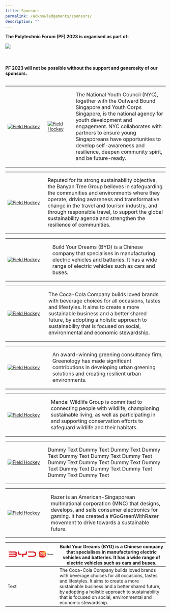 ```yaml
---
title: Sponsors
permalink: /acknowledgements/sponsors/
description: ""
---
```

**The Polytechnic Forum (PF) 2023 is organised as part of:**

<a href="https://www.moe.gov.sg/news/press-releases/20230530-lee-kuan-yew-centennial-fund-launched-to-support-about-2000-students-annually-through-scholarships-and-programmes"><img style="float: left; width: 20%; margin-right: 1%; margin-bottom: 0.5em;" src="https://hosting.photobucket.com/images/i/tracyng81/SYLP_Colored-01.png?width=320&amp;height=320&amp;fit=bounds"></a>
<br>
<br>
<br>
<br>
**PF 2023 will not be possible without the support and generosity of our sponsors.**
<br>
<br>
<table>
    <tbody><tr>
        <td style="width:25%"><a href="https://www.nyc.gov.sg/"><img src="https://hosting.photobucket.com/images/i/tracyng81/NYC_powered_by_vertical_full_colour.png?width=320&amp;height=320&amp;fit=bounds" style="display:block;margin-left:auto;margin-right:auto;" alt="Field Hockey"></a></td>
			<td style="width:17.5%"><a href="https://www.youthcorps.gov.sg//"><img src="https://hosting.photobucket.com/images/i/tracyng81/YCS_4C_black_words.png?width=320&amp;height=320&amp;fit=bounds" style="display:block;margin-left:auto;margin-right:auto;" alt="Field Hockey"></a></td>
        <td><p> <font size="-0.5">The National Youth Council (NYC), together with the Outward Bound Singapore and Youth Corps Singapore, is the national agency for youth development and engagement. NYC collaborates with partners to ensure young Singaporeans have opportunities to develop self-awareness and resilience, deepen community spirit, and be future-ready.</font><br>              
            </p>
        </td>
    </tr>
</tbody></table><p></p><p>
	
<table>
    <tbody><tr>
        <td style="width:25%"><a href="https://www.banyantree.com/"><img src="https://hosting.photobucket.com/images/i/tracyng81/Chairman_-_Mock_Image.jpg?width=320&amp;height=320&amp;fit=bounds" style="display:block;margin-left:auto;margin-right:auto;" alt="Field Hockey"></a></td>
        <td><p> <font size="-0.5">Reputed for its strong sustainability objective, the Banyan Tree Group believes in safeguarding the communities and environments where they operate, driving awareness and transformative change in the travel and tourism industry, and through responsible travel, to support the global sustainability agenda and strengthen the resilience of communities.</font><br>              
            </p>
        </td>
    </tr>
</tbody></table></p><p>
	
<table>
    <tbody><tr>
        <td style="width:28%"><a href="https://www.simedarbymotors.com/about-us/overview"><img src="https://hosting.photobucket.com/images/i/tracyng81/BYD_x_SDM_Logo_(RED)RED.png?width=320&amp;height=320&amp;fit=bounds" style="display:block;margin-left:auto;margin-right:auto;" alt="Field Hockey"></a></td>
        <td><p> <font size="-0.5">Build Your Dreams (BYD) is a Chinese company that specialises in manufacturing electric vehicles and batteries. It has a wide range of electric vehicles such as cars and buses.</font><br>              
            </p>
        </td>
    </tr>
</tbody></table></p><p>

<table>
    <tbody><tr>
        <td style="width:25.5%"><a href="https://www.coca-cola.com/sg/en"><img src="https://hosting.photobucket.com/images/i/tracyng81/Global_CC_Icon_DS_Spencerian_Script_(1)-02.png?width=320&amp;height=320&amp;fit=bounds" style="display:block;margin-left:auto;margin-right:auto;" alt="Field Hockey"></a></td>
        <td><p> <font size="-0.5">The Coca-Cola Company builds loved brands with beverage choices for all occasions, tastes and lifestyles. It aims to create a more sustainable business and a better shared future, by adopting a holistic approach to sustainability that is focused on social, environmental and economic stewardship.</font><br>              
            </p>
        </td>
    </tr>
</tbody></table></p><p></p>

<table>
    <tbody><tr>
        <td style="width:28%"><a href="https://greenology.sg/"><img src="https://hosting.photobucket.com/images/i/tracyng81/Greenology_Logo_Hi_Res.jpg?width=320&amp;height=320&amp;fit=bounds" style="display:block;margin-left:auto;margin-right:auto;" alt="Field Hockey"></a></td>
        <td><p> <font size="-0.5">An award-winning greening consultancy firm, Greenology has made significant contributions in developing urban greening solutions and creating resilient urban environments.</font><br>              
            </p>
        </td>
    </tr>
</tbody></table><p></p><p></p>

<table>
    <tbody><tr>
        <td style="width:27%"><a href="https://www.mandai.com/en.html"><img src="https://hosting.photobucket.com/images/i/tracyng81/MANDAI_WG_FA.png?width=320&amp;height=320&amp;fit=bounds" style="display:block;margin-left:auto;margin-right:auto;" alt="Field Hockey"></a></td>
        <td><p> <font size="-0.5">Mandai Wildlife Group is committed to connecting people with wildlife, championing sustainable living, as well as participating in and supporting conservation efforts to safeguard wildlife and their habitats.</font><br>              
            </p>
        </td>
    </tr>
</tbody></table><p></p><p></p>

<table>
    <tbody><tr>
        <td style="width:25%"><a href="https://www.nestle.com.sg/"><img src="https://hosting.photobucket.com/images/i/tracyng81/MILO_LOGO_2014_updated_(1)-01.png?width=320&amp;height=320&amp;fit=bounds" style="display:block;margin-left:auto;margin-right:auto;" alt="Field Hockey"></a></td>
        <td><p> <font size="-0.5">Dummy Text Dummy Text Dummy Text Dummy Text Dummy Text Dummy Text Dummy Text Dummy Text Dummy Text Dummy Text Dummy Text Dummy Text Dummy Text Dummy Text Dummy Text Dummy Text</font><br>              
            </p>
        </td>
    </tr>
</tbody></table><p></p><p></p>

<table>
    <tbody><tr>
        <td style="width:27%"><a href="https://www.mandai.com/en.html"><img src="https://hosting.photobucket.com/images/i/tracyng81/CMYK_RAZER_150_transparent.png?width=320&amp;height=320&amp;fit=bounds" style="display:block;margin-left:auto;margin-right:auto;" alt="Field Hockey"></a></td>
        <td><p> <font size="-0.5">Razer is an American-Singaporean multinational corporation (MNC) that designs, develops, and sells consumer electronics for gaming. It has created a #GoGreenWithRazer movement to drive towards a sustainable future.</font><br>              
            </p>
        </td>
    </tr>
</tbody></table><p></p><p></p>



| ![](/images/PF%202023/Acknowledgements/byd%20x%20sdm%20logo%20(red)red.png) | Build Your Dreams (BYD) is a Chinese company that specialises in manufacturing electric vehicles and batteries. It has a wide range of electric vehicles such as cars and buses. | 
| -------- | -------- | 
| Text     | The Coca-Cola Company builds loved brands with beverage choices for all occasions, tastes and lifestyles. It aims to create a more sustainable business and a better shared future, by adopting a holistic approach to sustainability that is focused on social, environmental and economic stewardship.    | 



